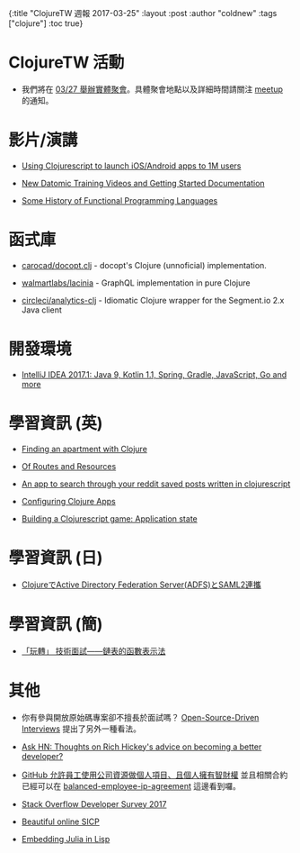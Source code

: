 {:title "ClojureTW 週報 2017-03-25"
:layout :post
:author "coldnew"
:tags  ["clojure"]
:toc true}

# ClojureTW 活動

* 我們將在 [03/27 舉辦實體聚會](https://www.meetup.com/Clojure-tw/events/237850316/)。具體聚會地點以及詳細時間請關注 [meetup](https://www.meetup.com/Clojure-tw/events/237850316/) 的通知。

# 影片/演講

* [Using Clojurescript to launch iOS/Android apps to 1M users](https://www.youtube.com/watch?v=-zM5fDN_AHY)

* [New Datomic Training Videos and Getting Started Documentation](http://blog.datomic.com/2017/03/new-datomic-training-videos-and-getting.html) 

* [Some History of Functional Programming Languages](https://www.youtube.com/watch?v=QVwm9jlBTik)

# 函式庫

* [carocad/docopt.clj](https://github.com/carocad/docopt.clj) - docopt's Clojure (unnoficial) implementation.

* [walmartlabs/lacinia](https://github.com/walmartlabs/lacinia) - GraphQL implementation in pure Clojure

* [circleci/analytics-clj](https://github.com/circleci/analytics-clj) - Idiomatic Clojure wrapper for the Segment.io 2.x Java client

# 開發環境

* [IntelliJ IDEA 2017.1: Java 9, Kotlin 1.1, Spring, Gradle, JavaScript, Go and more](https://blog.jetbrains.com/idea/2017/03/intellij-idea-2017-1-java-9-kotlin-1-1-spring-gradle-javascript-go-and-more/)

# 學習資訊 (英)

* [Finding an apartment with Clojure](https://blog.jeaye.com/2017/02/28/clojure-apartments/)

* [Of Routes and Resources](https://juxt.pro/blog/posts/yada-routes.html)

* [An app to search through your reddit saved posts written in clojurescript](https://www.reddit.com/r/Clojurescript/comments/5sfmxw/an_app_to_search_through_your_reddit_saved_posts/)

* [Configuring Clojure Apps](http://www.metosin.fi/blog/configuring-clojure-apps/)

* [Building a Clojurescript game: Application state](https://deque.blog/2017/03/21/building-a-clojurescript-game-application-state/)

# 學習資訊 (日)

* [ClojureでActive Directory Federation Server(ADFS)とSAML2連攜](http://qiita.com/k2nakamura/items/23bbbb1742ba7a7e398a)

# 學習資訊 (簡)

* [「玩轉」 技術面試——鏈表的函數表示法](http://liujiacai.net/blog/2017/03/22/ace-technical-interview/)

# 其他

* 你有參與開放原始碼專案卻不擅長於面試嗎？ [Open-Source-Driven Interviews](https://medium.com/@MichaelCiurus/open-source-driven-interviews-38efdfe2b061#.1h2uggv56) 提出了另外一種看法。

* [Ask HN: Thoughts on Rich Hickey's advice on becoming a better developer?](https://news.ycombinator.com/item?id=9058437)

* [GitHub 允許員工使用公司資源做個人項目、且個人擁有智財權](https://qz.com/937038/github-now-lets-its-workers-keep-the-ip-when-they-use-company-resources-for-personal-projects/?utm_source=wanqu.co&utm_campaign=Wanqu+Daily&utm_medium=website) 並且相關合約已經可以在 [balanced-employee-ip-agreement](https://github.com/github/balanced-employee-ip-agreement) 這邊看到囉。

* [Stack Overflow Developer Survey 2017](https://stackoverflow.com/insights/survey/2017/)

* [Beautiful online SICP](https://sarabander.github.io/sicp/html/index.xhtml)

* [Embedding Julia in Lisp](https://gty.org.in/2017/03/19/embedding-julia-in-lisp/)